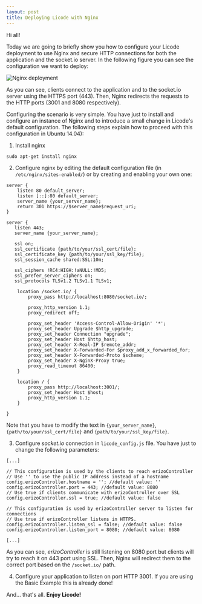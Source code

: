 ```yaml
--- 
layout: post 
title: Deploying Licode with Nginx
--- 
```


Hi all!

Today we are going to briefly show you how to configure your Licode deployment to use Nginx and secure HTTP connections for both the application and the socket.io server. In the following figure you can see the configuration we want to deploy:

![Nginx deployment](../img/nginx_ports.jpg)

As you can see, clients connect to the application and to the socket.io server using the HTTPS port (443). Then, Nginx redirects the requests to the HTTP ports (3001 and 8080 respectively).

Configuring the scenario is very simple. You have just to install and configure an instance of Nginx and to introduce a small change in Licode's default configuration. The following steps explain how to proceed with this configuration in Ubuntu 14.04):

1. Install nginx
```
sudo apt-get install nginx
```

2. Configure nginx by editing the default configuration file (in `/etc/nginx/sites-enabled/`) or by creating and enabling your own one:


```
server {
    listen 80 default_server;
    listen [::]:80 default_server;
    server_name {your_server_name};
    return 301 https://$server_name$request_uri;
}

server {
   listen 443;
   server_name {your_server_name};

   ssl on;
   ssl_certificate {path/to/your/ssl_cert/file};
   ssl_certificate_key {path/to/your/ssl_key/file};
   ssl_session_cache shared:SSL:10m;

   ssl_ciphers !RC4:HIGH:!aNULL:!MD5;
   ssl_prefer_server_ciphers on;
   ssl_protocols TLSv1.2 TLSv1.1 TLSv1;

	location /socket.io/ {
		proxy_pass http://localhost:8080/socket.io/;

		proxy_http_version 1.1;
		proxy_redirect off;

		proxy_set_header 'Access-Control-Allow-Origin' '*';
		proxy_set_header Upgrade $http_upgrade;
		proxy_set_header Connection "upgrade";
		proxy_set_header Host $http_host;
		proxy_set_header X-Real-IP $remote_addr;
		proxy_set_header X-Forwarded-For $proxy_add_x_forwarded_for;
		proxy_set_header X-Forwarded-Proto $scheme;
		proxy_set_header X-NginX-Proxy true;
		proxy_read_timeout 86400;
	}

	location / {
		proxy_pass http://localhost:3001/;
		proxy_set_header Host $host;
		proxy_http_version 1.1;
	}

}
```

Note that you have to modify the text in `{your_server_name}`, `{path/to/your/ssl_cert/file}`  and `{path/to/your/ssl_key/file}`.

3. Configure *socket.io* connection in `licode_config.js` file. You have just to change the following parameters: 

```
[...]

// This configuration is used by the clients to reach erizoController
// Use '' to use the public IP address instead of a hostname
config.erizoController.hostname = ''; //default value: ''
config.erizoController.port = 443; //default value: 8080
// Use true if clients communicate with erizoController over SSL
config.erizoController.ssl = true; //default value: false

// This configuration is used by erizoController server to listen for connections
// Use true if erizoController listens in HTTPS.
config.erizoController.listen_ssl = false; //default value: false
config.erizoController.listen_port = 8080; //default value: 8080

[...]
```

As you can see, *erizoController* is still listening on 8080 port but clients will try to reach it on 443 port using SSL. Then, Nginx will redirect them to the correct port based on the `/socket.io/` path.

4. Configure your application to listen on port HTTP 3001. If you are using the Basic Example this is already done!

And… that's all. **Enjoy Licode!**
